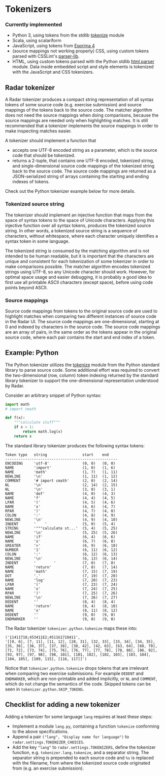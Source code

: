 # Tokenizers

### Currently implemented
* Python 3, using tokens from the stdlib [tokenize](https://github.com/python/cpython/blob/3.5/Lib/tokenize.py) module
* Scala, using scalariform
* JavaScript, using tokens from [Esprima 4](https://github.com/jquery/esprima/tree/4.0/)
* (source mappings not working properly) CSS, using custom tokens parsed with CSSLint's [parser-lib](https://github.com/CSSLint/parser-lib/tree/v1.1.1).
* HTML, using custom tokens parsed with the Python stdlib [html.parser](https://github.com/python/cpython/blob/3.5/Lib/html/parser.py) module.
  Data inside embedded script and style elements is tokenized with the JavaScript and CSS tokenizers.


## Radar tokenizer

A Radar tokenizer produces a compact string representation of all syntax tokens of some source code (e.g. exercise submission) and source mappings of the tokens back to the source code.
The matcher algorithm does not need the source mappings when doing comparisons, because the source mappings are needed only when highlighting matches.
It is still recommended that a tokenizer implements the source mappings in order to make inspecting matches easier.

A tokenizer should implement a function that
  * accepts one UTF-8 encoded string as a parameter, which is the source code that should be tokenized.
  * returns a 2-tuple, that contains one UTF-8 encoded, tokenized string, and single-dimensional source code mappings of the tokenized string back to the source code.
  The source code mappings are returned as a JSON-serialized string of arrays containing the starting and ending indexes of tokens.

Check out the Python tokenizer example below for more details.

### Tokenized source string

The tokenizer should implement an injective function that maps from the space of syntax tokens to the space of Unicode characters.
Applying this injective function over all syntax tokens, produces the tokenized source string.
In other words, a tokenized source string is a sequence of characters, without whitespace, where each character uniquely identifies a syntax token in some language.

The tokenized string is consumed by the matching algorithm and is not intended to be human readable, but it is important that the characters are unique and consistent for each tokenization of some tokenizer in order to make comparisons possible.
The matcher algorithm encodes tokenized strings using UTF-8, so any Unicode character should work.
However, for optimal space usage and easier debugging, it is probably a good idea to first use all printable ASCII characters (except space), before using code points beyond ASCII.

### Source mappings

Source code mappings from tokens to the original source code are used to highlight matches when comparing two different instances of source code in the Radar UI.
The source code mappings are one-dimensional, starting at 0 and indexed by characters in the source code.
The source code mappings are an array of pairs, in the same order as the tokens appear in the original source code, where each pair contains the start and end index of a token.

## Example: Python

The Python tokenizer utilizes the [tokenize](https://github.com/python/cpython/blob/3.5/Lib/tokenize.py) module from the Python standard library to parse source code.
Some additional effort was required to convert the two-dimensional (row, column) token indexing returned by the standard library tokenizer to support the one-dimensional representation understood by Radar.

Consider an arbitrary snippet of Python syntax:

```python
import math
# import cmath

def f(x):
    """calculate stuff"""
    if x > 1:
        return math.log(x)
    return x
```

The standard library tokenizer produces the following syntax tokens:
```
Token type   string                start    end
---------------------------------------------------
ENCODING     'utf-8'               (0, 0)   (0, 0)
NAME         'import'              (1, 0)   (1, 6)
NAME         'math'                (1, 7)   (1, 11)
NEWLINE      '\n'                  (1, 11)  (1, 12)
COMMENT      '# import cmath'      (2, 0)   (2, 14)
NL           '\n'                  (2, 14)  (2, 15)
NL           '\n'                  (3, 0)   (3, 1)
NAME         'def'                 (4, 0)   (4, 3)
NAME         'f'                   (4, 4)   (4, 5)
LPAR         '('                   (4, 5)   (4, 6)
NAME         'x'                   (4, 6)   (4, 7)
RPAR         ')'                   (4, 7)   (4, 8)
COLON        ':'                   (4, 8)   (4, 9)
NEWLINE      '\n'                  (4, 9)   (4, 10)
INDENT       '    '                (5, 0)   (5, 4)
STRING       '"""calculate st...'  (5, 4)   (5, 25)
NEWLINE      '\n'                  (5, 25)  (5, 26)
NAME         'if'                  (6, 4)   (6, 6)
NAME         'x'                   (6, 7)   (6, 8)
GREATER      '>'                   (6, 9)   (6, 10)
NUMBER       '1'                   (6, 11)  (6, 12)
COLON        ':'                   (6, 12)  (6, 13)
NEWLINE      '\n'                  (6, 13)  (6, 14)
INDENT       '        '            (7, 0)   (7, 8)
NAME         'return'              (7, 8)   (7, 14)
NAME         'math'                (7, 15)  (7, 19)
DOT          '.'                   (7, 19)  (7, 20)
NAME         'log'                 (7, 20)  (7, 23)
LPAR         '('                   (7, 23)  (7, 24)
NAME         'x'                   (7, 24)  (7, 25)
RPAR         ')'                   (7, 25)  (7, 26)
NEWLINE      '\n'                  (7, 26)  (7, 27)
DEDENT       ''                    (8, 4)   (8, 4)
NAME         'return'              (8, 4)   (8, 10)
NAME         'x'                   (8, 11)  (8, 12)
DEDENT       ''                    (9, 0)   (9, 0)
ENDMARKER    ''                    (9, 0)   (9, 0)
```

The Radar tokenizer `tokenizer.python.tokenize` maps these into:
```
('11411718;453411E2;4511G1718411',
'[[0, 6], [7, 11], [11, 12], [28, 31], [32, 33], [33, 34], [34, 35], [35, 36], [36, 37], [37, 38], [38, 42], [42, 63], [63, 64], [68, 70], [71, 72], [73, 74], [75, 76], [76, 77], [77, 78], [78, 86], [86, 92], [93, 97], [97, 98], [98, 101], [101, 102], [102, 103], [103, 104], [104, 105], [109, 115], [116, 117]]')
```
Notice that `tokenizer.python.tokenize` drops tokens that are irrelevant when comparing two exercise submissions.
For example `DEDENT` and `ENDMARKER`, which are non-printable and added implicitly, or `NL` and `COMMENT`, which do not change the semantics of the code.
Skipped tokens can be seen in `tokenizer.python.SKIP_TOKENS`.

## Checklist for adding a new tokenizer

Adding a tokenizer for some language `lang` requires at least these steps:
* Implement a module `lang.py`, containing a function `tokenize` conforming to the above specifications.
* Append a pair `("lang", "Display name for language")` to `radar.settings.TOKENIZER_CHOICES`.
* Add the key `"lang"` to `radar.settings.TOKENIZERS`, define the tokenizer function, e.g. `tokenizer.lang.tokenize`, and a separator string.
The separator string is prepended to each source code and `%s` is replaced with the filename, from where the tokenized source code originated from (e.g. an exercise submission).

